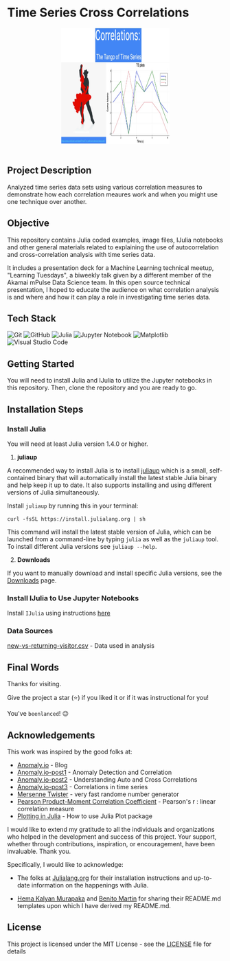 # Time Series Cross Correlations

<div align="center">
    <img alt="time series tango picture" src="./tango_ts.jpg" width="50%" height="270">
</div>

<br>

## Project Description

Analyzed time series data sets using various correlation measures to demonstrate how each correlation meaures work and
when you might use one technique over another.

## Objective

This repository contains Julia coded examples, image files, IJulia notebooks and other general materials related
to explaining the use of autocorrelation and cross-correlation analysis with time series data.

It includes a presentation deck for a Machine Learning technical meetup, "Learning Tuesdays", a biweekly talk given by a different member of the Akamai mPulse Data Science team. In this open source technical presentation, I hoped to educate the audience on what correlation analysis is and where and how it can play a role in investigating time series data.

## Tech Stack

![Git](https://img.shields.io/badge/git-%23F05033.svg?style=for-the-badge&logo=git&logoColor=white)
![GitHub](https://img.shields.io/badge/GitHub-%23121011.svg?logo=github&logoColor=white)
![Julia](https://img.shields.io/badge/-Julia-9558B2?style=for-the-badge&logo=julia&logoColor=white)
![Jupyter Notebook](https://img.shields.io/badge/jupyter-%23FA0F00.svg?style=for-the-badge&logo=jupyter&logoColor=white)
![Matplotlib](https://custom-icon-badges.demolab.com/badge/Matplotlib-71D291?logo=matplotlib&logoColor=fff)
![Visual Studio Code](https://img.shields.io/badge/Visual%20Studio%20Code-0078d7.svg?style=for-the-badge&logo=visual-studio-code&logoColor=white)

## Getting Started

You will need to install Julia and IJulia to utilize the Jupyter notebooks in this repository. Then, clone the repository and you are ready to go.

## Installation Steps

### Install Julia

You will need at least Julia version 1.4.0 or higher.

1. **juliaup**

A recommended way to install Julia is to install [juliaup](https://github.com/JuliaLang/juliaup) which is a small, self-contained binary that will automatically install the latest stable Julia binary and help keep it up to date. It also supports installing and using different versions of Julia simultaneously.

Install `juliaup` by running this in your terminal:

```
curl -fsSL https://install.julialang.org | sh

```

This command will install the latest stable version of Julia, which can be launched from a command-line by typing `julia` as well as the `juliaup` tool. To install different Julia versions see `juliaup --help`.

2. **Downloads**

If you want to manually download and install specific Julia versions, see the [Downloads](https://julialang.org/downloads/) page.

### Install IJulia to Use Jupyter Notebooks

Install `IJulia` using instructions [here](https://github.com/JuliaLang/IJulia.jl)

### Data Sources

[new-vs-returning-visitor.csv](https://anomaly.io/detect-anomalies-in-correlated-time-series/index.html) - Data used in analysis

## Final Words

Thanks for visiting.

Give the project a star (⭐) if you liked it or if it was instructional for you!

You've `beenlanced`! 😉

## Acknowledgements

This work was inspired by the good folks at:

- [Anomaly.io](https://anomaly.io/index.html) - Blog
- [Anomaly.io-post1](https://anomaly.io/detect-anomalies-in-correlated-time-series/index.html) - Anomaly Detection and Correlation
- [Anomaly.io-post2](https://anomaly.io/understand-auto-cross-correlation-normalized-shift/index.html#/cross_correlation) - Understanding Auto and Cross Correlations
- [Anomaly.io-post3](https://anomaly.io/detect-correlation-time-series/index.html) - Correlations in time series
- [Mersenne Twister](http://www.math.sci.hiroshima-u.ac.jp/~m-mat/MT/emt.html) - very fast randome number generator
- [Pearson Product-Moment Correlation Coefficient](https://en.wikipedia.org/wiki/Pearson_correlation_coefficient) - Pearson's r : linear correlation measure
- [Plotting in Julia](https://docs.juliaplots.org/latest/tutorial/) - How to use Julia Plot package

I would like to extend my gratitude to all the individuals and organizations who helped in the development and success of this project. Your support, whether through contributions, inspiration, or encouragement, have been invaluable. Thank you.

Specifically, I would like to acknowledge:

- The folks at [Julialang.org](https://julialang.org/) for their installation instructions and up-to-date information on the happenings with Julia.

- [Hema Kalyan Murapaka](https://www.linkedin.com/in/hemakalyan) and [Benito Martin](https://martindatasol.com/blog) for sharing their README.md templates upon which I have derived my README.md.

## License

This project is licensed under the MIT License - see the [LICENSE](./LICENSE) file for details


